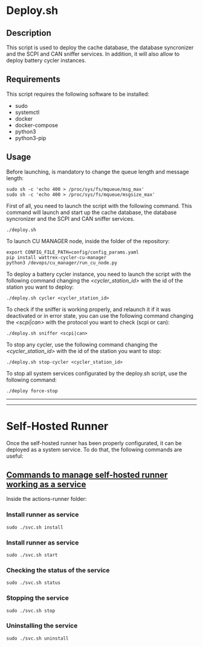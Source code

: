# Deploy.sh

## Description
This script is used to deploy the cache database, the database syncronizer and the SCPI and CAN sniffer services. In addition, it will also allow to deploy battery cycler instances.

## Requirements
This script requires the following software to be installed:
- sudo
- systemctl
- docker
- docker-compose
- python3
- python3-pip

## Usage
Before launching, is mandatory to change the queue length and message length:
```
sudo sh -c 'echo 400 > /proc/sys/fs/mqueue/msg_max'
sudo sh -c 'echo 400 > /proc/sys/fs/mqueue/msgsize_max'
```
First of all, you need to launch the script with the following command. This command will launch and start up the cache database, the database syncronizer and the SCPI and CAN sniffer services.
```
./deploy.sh
```
To launch CU MANAGER node, inside the folder of the repository:
```
export CONFIG_FILE_PATH=config/config_params.yaml
pip install wattrex-cycler-cu-manager
python3 /devops/cu_manager/run_cu_node.py
```
To deploy a battery cycler instance, you need to launch the script with the following command changing the _<cycler_station_id>_ with the id of the station you want to deploy:
```
./deploy.sh cycler <cycler_station_id>
```

To check if the sniffer is working properly, and relaunch it if it was deactivated or in error state, you can use the following command changing the _<scpi|can>_ with the protocol you want to check (scpi or can):
```
./deploy.sh sniffer <scpi|can>
```

To stop any cycler, use the following command changing the _<cycler_station_id>_ with the id of the station you want to stop:
```
./deploy.sh stop-cycler <cycler_station_id>
```

To stop all system services configurated by the deploy.sh script, use the following command:
```
./deploy force-stop
```
___
___

# Self-Hosted Runner
Once the self-hosted runner has been properly configurated, it can be deployed as a system service. To do that, the following commands are useful:
## [Commands to manage self-hosted runner working as a service](https://docs.github.com/en/actions/hosting-your-own-runners/managing-self-hosted-runners/configuring-the-self-hosted-runner-application-as-a-service)
Inside the actions-runner folder:
### Install runner as service
```
sudo ./svc.sh install
```
### Install runner as service
```
sudo ./svc.sh start
```
### Checking the status of the service
```
sudo ./svc.sh status
```
### Stopping the service
```
sudo ./svc.sh stop
```
### Uninstalling the service
```
sudo ./svc.sh uninstall
```
